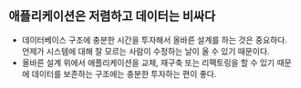 ## 애플리케이션은 저렴하고 데이터는 비싸다
- 데이터베이스 구조에 충분한 시간을 투자해서 올바른 설계를 하는 것은 중요하다. 언제가 시스템에 대해 잘 모르는 사람이 수정하는 날이 올 수 있기 때문이다.
- 올바른 설계 위에서 애플리케이션을 교체, 재구축 또는 리팩토링을 할 수 있기 때문에 데이터를 보존하는 구조에는 충분한 투자하는 편이 좋다.
